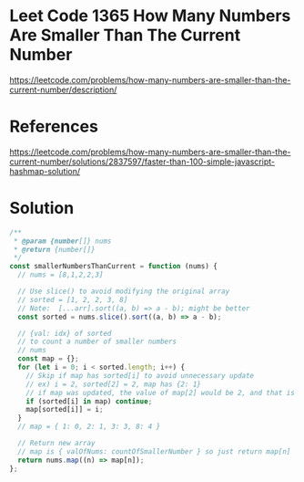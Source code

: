 # Leet Code 1365 How Many Numbers Are Smaller Than The Current Number

https://leetcode.com/problems/how-many-numbers-are-smaller-than-the-current-number/description/

# References

https://leetcode.com/problems/how-many-numbers-are-smaller-than-the-current-number/solutions/2837597/faster-than-100-simple-javascript-hashmap-solution/

# Solution

```javascript
/**
 * @param {number[]} nums
 * @return {number[]}
 */
const smallerNumbersThanCurrent = function (nums) {
  // nums = [8,1,2,2,3]

  // Use slice() to avoid modifying the original array
  // sorted = [1, 2, 2, 3, 8]
  // Note:  [...arr].sort((a, b) => a - b); might be better
  const sorted = nums.slice().sort((a, b) => a - b);

  // {val: idx} of sorted
  // to count a number of smaller numbers
  // nums
  const map = {};
  for (let i = 0; i < sorted.length; i++) {
    // Skip if map has sorted[i] to avoid unnecessary update
    // ex) i = 2, sorted[2] = 2, map has {2: 1}
    // if map was updated, the value of map[2] would be 2, and that is not correct
    if (sorted[i] in map) continue;
    map[sorted[i]] = i;
  }
  // map = { 1: 0, 2: 1, 3: 3, 8: 4 }

  // Return new array
  // map is { valOfNums: countOfSmallerNumber } so just return map[n]
  return nums.map((n) => map[n]);
};
```
